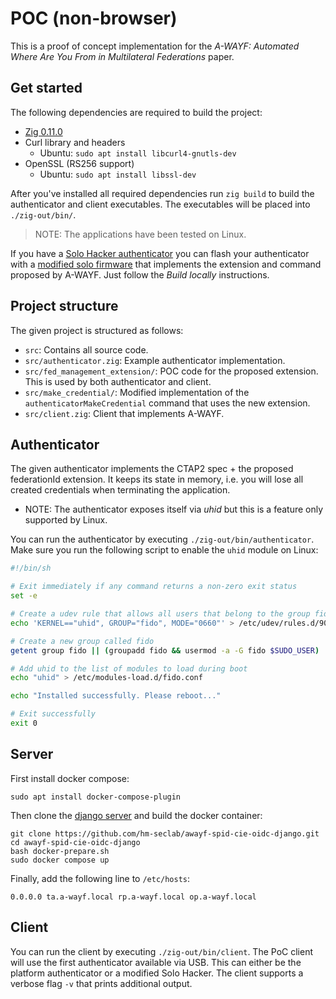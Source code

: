 # POC (non-browser)

This is a proof of concept implementation for the _A-WAYF: Automated Where Are You From in Multilateral Federations_ paper.

## Get started

The following dependencies are required to build the project:

* [Zig 0.11.0](https://ziglang.org/download/)
* Curl library and headers
    * Ubuntu: `sudo apt install libcurl4-gnutls-dev`
* OpenSSL (RS256 support)
    * Ubuntu: `sudo apt install libssl-dev`

After you've installed all required dependencies run `zig build` to
build the authenticator and client executables. The executables will
be placed into `./zig-out/bin/`.

> NOTE: The applications have been tested on Linux.

If you have a [Solo Hacker authenticator](https://solokeys.com/collections/all/products/solo-hacker) you can 
flash your authenticator with a [modified solo firmware](https://github.com/hm-seclab/awayf-solo1?tab=readme-ov-file#build-locally)
that implements the extension and command proposed by A-WAYF. Just follow the _Build locally_ instructions.

## Project structure

The given project is structured as follows:

* `src`: Contains all source code.
* `src/authenticator.zig`: Example authenticator implementation.
* `src/fed_management_extension/`: POC code for the proposed extension. This is used by both authenticator and client.
* `src/make_credential/`: Modified implementation of the `authenticatorMakeCredential` command that uses the new extension.
* `src/client.zig`: Client that implements A-WAYF.

## Authenticator

The given authenticator implements the CTAP2 spec + the proposed federationId extension. It keeps its state in memory, i.e. you will lose all created credentials when terminating
the application.

* NOTE: The authenticator exposes itself via _uhid_ but this is a feature only supported by Linux.

You can run the authenticator by executing `./zig-out/bin/authenticator`. Make sure you run the following script to enable the `uhid` module on Linux:

```bash
#!/bin/sh

# Exit immediately if any command returns a non-zero exit status
set -e 

# Create a udev rule that allows all users that belong to the group fido to access /dev/uhid
echo 'KERNEL=="uhid", GROUP="fido", MODE="0660"' > /etc/udev/rules.d/90-uinput.rules

# Create a new group called fido
getent group fido || (groupadd fido && usermod -a -G fido $SUDO_USER)

# Add uhid to the list of modules to load during boot
echo "uhid" > /etc/modules-load.d/fido.conf 

echo "Installed successfully. Please reboot..."

# Exit successfully
exit 0
```

## Server

First install docker compose:

```
sudo apt install docker-compose-plugin
```

Then clone the [django server](https://github.com/hm-seclab/awayf-spid-cie-oidc-django?tab=readme-ov-file#docker-compose) and build the docker container:

```
git clone https://github.com/hm-seclab/awayf-spid-cie-oidc-django.git
cd awayf-spid-cie-oidc-django
bash docker-prepare.sh
sudo docker compose up
```

Finally, add the following line to `/etc/hosts`:

```
0.0.0.0 ta.a-wayf.local rp.a-wayf.local op.a-wayf.local
```

## Client

You can run the client by executing `./zig-out/bin/client`. The PoC client will use the first authenticator available via USB. This can either be the platform authenticator or a modified Solo Hacker. The client supports a verbose flag `-v` that prints additional output.
